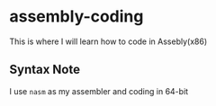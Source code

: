 # assembly-coding

This is where I will learn how to code in Assebly(x86)

## Syntax Note
I use `nasm` as my assembler and coding in 64-bit